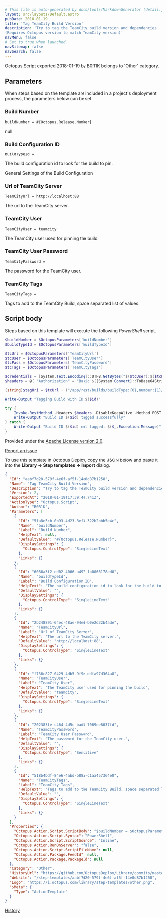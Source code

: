 ```yaml
---
# This file is auto-generated by docs/tools/MarkdownGenerator (detail.js)
layout: src/layouts/Default.astro
pubDate: 2018-01-19
title: 'Tag TeamCity Build Version'
description: 'Try to tag the TeamCity build version and dependencies
(Requires Octopus version to match TeamCity version)'
navMenu: false
# Set to true when launched
navSitemap: false
navSearch: false
---
```


Octopus.Script exported 2018-01-19 by B0R1K belongs to 'Other' category.

## Parameters

When steps based on the template are included in a project's deployment process, the parameters below can be set.


<div class="param">

### Build Number

`buildNumber = #{Octopus.Release.Number}`

null

</div>
        
<div class="param">

### Build Configuration ID

`buildTypeId = `

The build configuration id to look for the build to pin.

General Settings of the Build Configuration

</div>
        
<div class="param">

### Url of TeamCity Server

`TeamCityUrl = http://localhost:88`

The url to the TeamCity server.

</div>
        
<div class="param">

### TeamCity User

`TeamCityUser = teamcity`

The TeamCity user used for pinning the build

</div>
        
<div class="param">

### TeamCity User Password

`TeamCityPassword = `

The password for the TeamCity user.

</div>
        
<div class="param">

### TeamCity Tags

`TeamCityTags = `

Tags to add to the TeamCity Build, space separated list of values.

</div>
        

## Script body

Steps based on this template will execute the following *PowerShell* script.

```powershell
$buildNumber = $OctopusParameters['buildNumber']
$buildTypeId = $OctopusParameters['buildTypeId']

$tcUrl = $OctopusParameters['TeamCityUrl']
$tcUser = $OctopusParameters['TeamCityUser']
$tcPass = $OctopusParameters['TeamCityPassword']
$tcTags = $OctopusParameters['TeamCityTags']

$credentials = [System.Text.Encoding]::UTF8.GetBytes("$($tcUser):$($tcPass)")
$headers = @{ "Authorization" = "Basic $([System.Convert]::ToBase64String($credentials))" }

[string]$tagUri = $tcUrl + ("/app/rest/builds/buildType:{0},number:{1}/tags/" -f $buildTypeId,$buildNumber)

Write-Output "Tagging Build with ID $($id)"

try {
    Invoke-RestMethod -Headers $headers -DisableKeepAlive -Method POST -Uri $tagUri -Body $tcTags -ContentType "text/plain"
    Write-Output "Build ID $($id) tagged successfully"
} catch {
    Write-Output "Build ID $($id) not tagged: $($_.Exception.Message)"
}


```

Provided under the [Apache License version 2.0](https://github.com/OctopusDeploy/Library/blob/master/LICENSE.txt).

[Report an issue](https://github.com/OctopusDeploy/Library/issues/new?assignees=&labels=&projects=&template=bug-report.yml&title=Issue%20with%20Tag%20TeamCity%20Build%20Version&step-template=Tag%20TeamCity%20Build%20Version)

<div class="get-json">

To use this template in Octopus Deploy, copy the JSON below and paste it into the **Library → Step templates → Import** dialog.

```json
{
  "Id": "aabf7d20-579f-4e6f-af5f-14e0d87b1258",
  "Name": "Tag TeamCity Build Version",
  "Description": "Try to tag the TeamCity build version and dependencies\n(Requires Octopus version to match TeamCity version)",
  "Version": 2,
  "ExportedAt": "2018-01-19T17:39:44.741Z",
  "ActionType": "Octopus.Script",
  "Author": "B0R1K",
  "Parameters": [
    {
      "Id": "5fa8e5cb-0b93-4d23-8ef3-322b2bbb5e4c",
      "Name": "buildNumber",
      "Label": "Build Number",
      "HelpText": null,
      "DefaultValue": "#{Octopus.Release.Number}",
      "DisplaySettings": {
        "Octopus.ControlType": "SingleLineText"
      },
      "Links": {}
    },
    {
      "Id": "6086a3f2-ed02-4066-a497-1b0066178ed0",
      "Name": "buildTypeId",
      "Label": "Build Configuration ID",
      "HelpText": "The build configuration id to look for the build to pin.\n\nGeneral Settings of the Build Configuration",
      "DefaultValue": "",
      "DisplaySettings": {
        "Octopus.ControlType": "SingleLineText"
      },
      "Links": {}
    },
    {
      "Id": "2b248891-64ec-48ae-94ed-b0e2d32b4ade",
      "Name": "TeamCityUrl",
      "Label": "Url of TeamCity Server",
      "HelpText": "The url to the TeamCity server.",
      "DefaultValue": "http://localhost:88",
      "DisplaySettings": {
        "Octopus.ControlType": "SingleLineText"
      },
      "Links": {}
    },
    {
      "Id": "f736c827-0429-4db5-9f9e-ddfa97d364a8",
      "Name": "TeamCityUser",
      "Label": "TeamCity User",
      "HelpText": "The TeamCity user used for pinning the build",
      "DefaultValue": "teamcity",
      "DisplaySettings": {
        "Octopus.ControlType": "SingleLineText"
      },
      "Links": {}
    },
    {
      "Id": "202383fe-c464-4d5c-bad5-7069ee8037fd",
      "Name": "TeamCityPassword",
      "Label": "TeamCity User Password",
      "HelpText": "The password for the TeamCity user.",
      "DefaultValue": "",
      "DisplaySettings": {
        "Octopus.ControlType": "Sensitive"
      },
      "Links": {}
    },
    {
      "Id": "518b4bdf-84e6-4abd-b88a-c1aa457364e0",
      "Name": "TeamCityTags",
      "Label": "TeamCity Tags",
      "HelpText": "Tags to add to the TeamCity Build, space separated list of values.",
      "DefaultValue": "",
      "DisplaySettings": {
        "Octopus.ControlType": "SingleLineText"
      },
      "Links": {}
    }
  ],
  "Properties": {
    "Octopus.Action.Script.ScriptBody": "$buildNumber = $OctopusParameters['buildNumber']\n$buildTypeId = $OctopusParameters['buildTypeId']\n\n$tcUrl = $OctopusParameters['TeamCityUrl']\n$tcUser = $OctopusParameters['TeamCityUser']\n$tcPass = $OctopusParameters['TeamCityPassword']\n$tcTags = $OctopusParameters['TeamCityTags']\n\n$credentials = [System.Text.Encoding]::UTF8.GetBytes(\"$($tcUser):$($tcPass)\")\n$headers = @{ \"Authorization\" = \"Basic $([System.Convert]::ToBase64String($credentials))\" }\n\n[string]$tagUri = $tcUrl + (\"/app/rest/builds/buildType:{0},number:{1}/tags/\" -f $buildTypeId,$buildNumber)\n\nWrite-Output \"Tagging Build with ID $($id)\"\n\ntry {\n    Invoke-RestMethod -Headers $headers -DisableKeepAlive -Method POST -Uri $tagUri -Body $tcTags -ContentType \"text/plain\"\n    Write-Output \"Build ID $($id) tagged successfully\"\n} catch {\n    Write-Output \"Build ID $($id) not tagged: $($_.Exception.Message)\"\n}\n\n",
    "Octopus.Action.Script.Syntax": "PowerShell",
    "Octopus.Action.Script.ScriptSource": "Inline",
    "Octopus.Action.RunOnServer": "false",
    "Octopus.Action.Script.ScriptFileName": null,
    "Octopus.Action.Package.FeedId": null,
    "Octopus.Action.Package.PackageId": null
  },
  "Category": "Other",
  "HistoryUrl": "https://github.com/OctopusDeploy/Library/commits/master/step-templates//opt/buildagent/work/75443764cd38076d/step-templates/teamcity-tag-build.json",
  "Website": "/step-templates/aabf7d20-579f-4e6f-af5f-14e0d87b1258",
  "Logo": "https://i.octopus.com/library/step-templates/other.png",
  "$Meta": {
    "Type": "ActionTemplate"
  }
}
```

[History](https://github.com/OctopusDeploy/Library/commits/master/step-templates/https://github.com/OctopusDeploy/Library/commits/master/step-templates//opt/buildagent/work/75443764cd38076d/step-templates/teamcity-tag-build.json)

</div>
